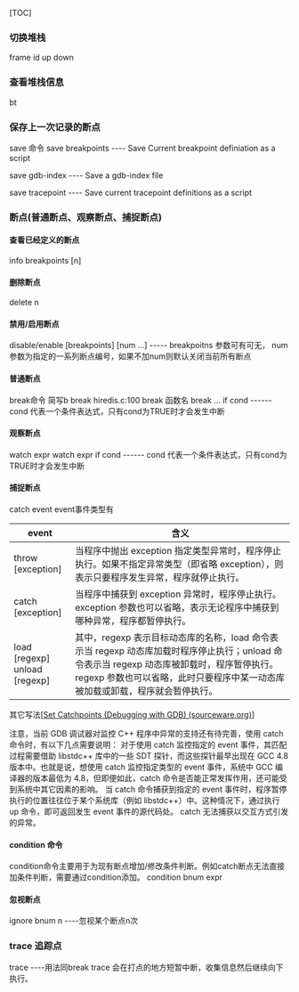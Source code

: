 [TOC]
### 切换堆栈
frame id
up down

### 查看堆栈信息
bt 

### 保存上一次记录的断点
save 命令
save breakpoints   ---- Save Current breakpoint definiation as a script 

save gdb-index     ---- Save a gdb-index file 

save tracepoint    ---- Save current tracepoint  definitions as a script 


### 断点(普通断点、观察断点、捕捉断点)
#### 查看已经定义的断点
info breakpoints [n]

#### 删除断点
delete n

#### 禁用/启用断点
disable/enable [breakpoints] [num ...]  ----- breakpoitns  参数可有可无， num参数为指定的一系列断点编号，如果不加num则默认关闭当前所有断点

#### 普通断点
break命令 简写b 
break hiredis.c:100 
break 函数名 
break  ... if cond   ------ cond 代表一个条件表达式，只有cond为TRUE时才会发生中断

#### 观察断点
watch expr
watch expr if cond  ------ cond 代表一个条件表达式，只有cond为TRUE时才会发生中断

#### 捕捉断点
catch event 
event事件类型有 

| event                             | 含义                                                         |
| --------------------------------- | ------------------------------------------------------------ |
| throw [exception]                 | 当程序中抛出 exception 指定类型异常时，程序停止执行。如果不指定异常类型（即省略 exception），则表示只要程序发生异常，程序就停止执行。 |
| catch [exception]                 | 当程序中捕获到 exception 异常时，程序停止执行。exception 参数也可以省略，表示无论程序中捕获到哪种异常，程序都暂停执行。 |
| load [regexp]<br/>unload [regexp] | 其中，regexp 表示目标动态库的名称，load 命令表示当 regexp 动态库加载时程序停止执行；unload 命令表示当 regexp 动态库被卸载时，程序暂停执行。regexp 参数也可以省略，此时只要程序中某一动态库被加载或卸载，程序就会暂停执行。 |

其它写法[[Set Catchpoints (Debugging with GDB) (sourceware.org)](https://sourceware.org/gdb/current/onlinedocs/gdb/Set-Catchpoints.html#Set-Catchpoints)]

注意，当前 GDB 调试器对监控 C++ 程序中异常的支持还有待完善，使用 catch 命令时，有以下几点需要说明：
对于使用 catch 监控指定的 event 事件，其匹配过程需要借助 libstdc++ 库中的一些 SDT 探针，而这些探针最早出现在 GCC 4.8 版本中。也就是说，想使用 catch 监控指定类型的 event 事件，系统中 GCC 编译器的版本最低为 4.8，但即便如此，catch 命令是否能正常发挥作用，还可能受到系统中其它因素的影响。
当 catch 命令捕获到指定的 event 事件时，程序暂停执行的位置往往位于某个系统库（例如 libstdc++）中。这种情况下，通过执行 up 命令，即可返回发生 event 事件的源代码处。
catch 无法捕获以交互方式引发的异常。


#### condition 命令
condition命令主要用于为现有断点增加/修改条件判断。例如catch断点无法直接加条件判断，需要通过condition添加。
condition bnum expr

#### 忽视断点
ignore bnum n   ----忽视某个断点n次


### trace 追踪点
trace  ----用法同break
trace 会在打点的地方短暂中断，收集信息然后继续向下执行。

